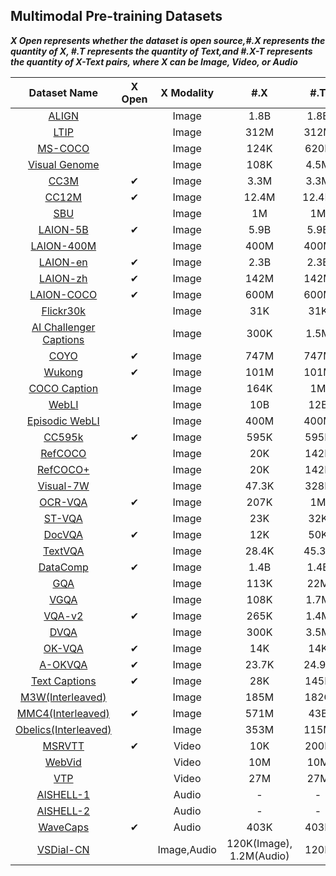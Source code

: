 ## Multimodal Pre-training Datasets

***X  Open represents whether the dataset is open source,#.X represents the quantity of X, #.T represents the quantity of Text,and #.X-T represents the quantity of X-Text pairs, where X can be Image, Video, or Audio***

|                         Dataset Name                         |  X Open  | X Modality  |           #.X            |  #.T  |       #.X-T       |
| :----------------------------------------------------------: | :------: | :---------: | :----------------------: | :---: | :---------------: |
|          [ALIGN](https://arxiv.org/abs/2102.05918)           |          |    Image    |           1.8B           | 1.8B  |       1.8B        |
|           [LTIP](https://arxiv.org/abs/2204.14198)           |          |    Image    |           312M           | 312M  |       312M        |
|          [MS-COCO](https://arxiv.org/abs/1405.0312)          |          |    Image    |           124K           | 620K  |       620K        |
|      [Visual Genome](https://arxiv.org/abs/1602.07332)       |          |    Image    |           108K           | 4.5M  |       4.5M        |
| [CC3M](https://github.com/google-research-datasets/conceptual-captions) | &#x2714; |    Image    |           3.3M           | 3.3M  |       3.3M        |
| [CC12M](https://github.com/google-research-datasets/conceptual-12m) | &#x2714; |    Image    |          12.4M           | 12.4M |       12.4M       |
|  [SBU](https://dl.acm.org/doi/abs/10.5555/2986459.2986587)   |          |    Image    |            1M            |  1M   |        1M         |
|         [LAION-5B](https://laion.ai/blog/laion-5b/)          | &#x2714; |    Image    |           5.9B           | 5.9B  |       5.9B        |
|        [LAION-400M](https://arxiv.org/abs/2111.02114)        |          |    Image    |           400M           | 400M  |       400M        |
|         [LAION-en](https://laion.ai/blog/laion-5b/)          | &#x2714; |    Image    |           2.3B           | 2.3B  |       2.3B        |
|         [LAION-zh](https://laion.ai/blog/laion-5b/)          | &#x2714; |    Image    |           142M           | 142M  |       142M        |
|       [LAION-COCO](https://laion.ai/blog/laion-coco/)        | &#x2714; |    Image    |           600M           | 600M  |       600M        |
|   [Flickr30k](http://nlp.cs.illinois.edu/Denotation.html)    |          |    Image    |           31K            |  31K  |        31K        |
|  [AI Challenger Captions](https://arxiv.org/abs/1711.06475)  |          |    Image    |           300K           | 1.5M  |       1.5M        |
|      [COYO](https://github.com/kakaobrain/coyo-dataset)      | &#x2714; |    Image    |           747M           | 747M  |       747M        |
|  [Wukong](https://wukong-dataset.github.io/wukong-dataset/)  | &#x2714; |    Image    |           101M           | 101M  |       101M        |
|       [COCO Caption](https://arxiv.org/abs/1504.00325)       |          |    Image    |           164K           |  1M   |        1M         |
|          [WebLI](https://arxiv.org/abs/2209.06794)           |          |    Image    |           10B            |  12B  |        12B        |
|      [Episodic WebLI](https://arxiv.org/abs/2305.18565)      |          |    Image    |           400M           | 400M  |       400M        |
|            [CC595k](https://llava-vl.github.io/)             | &#x2714; |    Image    |           595K           | 595K  |       595K        |
|         [RefCOCO](https://arxiv.org/abs/1608.00272)          |          |    Image    |           20K            | 142K  |       142K        |
|         [RefCOCO+](https://arxiv.org/abs/1608.00272)         |          |    Image    |           20K            | 142K  |       142K        |
|        [Visual-7W](https://arxiv.org/abs/1511.03416)         |          |    Image    |          47.3K           | 328K  |       328K        |
|            [OCR-VQA](https://ocr-vqa.github.io/)             | &#x2714; |    Image    |           207K           |  1M   |        1M         |
|          [ST-VQA](https://arxiv.org/abs/2112.12494)          |          |    Image    |           23K            |  32K  |        32K        |
|              [DocVQA](https://www.docvqa.org/)               | &#x2714; |    Image    |           12K            |  50K  |        50K        |
|         [TextVQA](https://arxiv.org/abs/1904.08920)          |          |    Image    |          28.4K           | 45.3K |       45.3K       |
|             [DataComp](https://www.datacomp.ai/)             | &#x2714; |    Image    |           1.4B           | 1.4B  |       1.4B        |
|           [GQA](https://arxiv.org/abs/1902.00751)            |          |    Image    |           113K           |  22M  |        22M        |
|           [VGQA](https://arxiv.org/abs/1602.07332)           |          |    Image    |           108K           | 1.7M  |       1.7M        |
|               [VQA-v2](https://visualqa.org/)                | &#x2714; |    Image    |           265K           | 1.4M  |       1.4M        |
|           [DVQA](https://arxiv.org/abs/1801.08163)           |          |    Image    |           300K           | 3.5M  |       3.5M        |
|             [OK-VQA](https://okvqa.allenai.org/)             | &#x2714; |    Image    |           14K            |  14K  |        14K        |
|     [A-OKVQA](https://allenai.org/project/a-okvqa/home)      | &#x2714; |    Image    |          23.7K           | 24.9K |       24.9K       |
|        [Text Captions](https://textvqa.org/textcaps/)        | &#x2714; |    Image    |           28K            | 145K  |       145K        |
|     [M3W(Interleaved)](https://arxiv.org/abs/2204.14198)     |          |    Image    |           185M           | 182G  | 43.3M(Instances)  |
|     [MMC4(Interleaved)](https://github.com/allenai/mmc4)     | &#x2714; |    Image    |           571M           |  43B  | 101.2M(Instances) |
|   [Obelics(Interleaved)](https://arxiv.org/abs/2306.16527)   |          |    Image    |           353M           | 115M  |  141M(Instances)  |
| [MSRVTT](https://www.microsoft.com/en-us/research/publication/msr-vtt-a-large-video-description-dataset-for-bridging-video-and-language/) | &#x2714; |    Video    |           10K            | 200K  |       200K        |
|          [WebVid](https://arxiv.org/abs/2104.00650)          |          |    Video    |           10M            |  10M  |        10M        |
|           [VTP](https://arxiv.org/abs/2204.14198)            |          |    Video    |           27M            |  27M  |        27M        |
|        [AISHELL-1](https://arxiv.org/abs/2305.04160)         |          |    Audio    |            -             |   -   |       128K        |
|        [AISHELL-2](https://arxiv.org/abs/2305.04160)         |          |    Audio    |            -             |   -   |        1M         |
|       [WaveCaps](https://github.com/XinhaoMei/WavCaps)       | &#x2714; |    Audio    |           403K           | 403K  |       403K        |
|        [VSDial-CN](https://arxiv.org/abs/2305.19972)         |          | Image,Audio | 120K(Image), 1.2M(Audio) | 120K  |       1.2M        |
